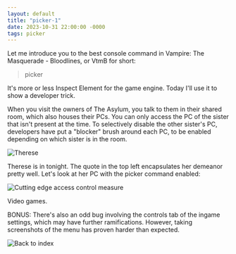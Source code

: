 ```yaml
---
layout: default
title: "picker-1"
date: 2023-10-31 22:00:00 -0000
tags: picker
---
```


Let me introduce you to the best console command in Vampire: The Masquerade - Bloodlines, or VtmB for short:

> picker

It's more or less Inspect Element for the game engine. Today I'll use it to show a developer trick.

When you visit the owners of The Asylum, you talk to them in their shared room, which also houses their PCs. You can only access the PC of the sister that isn't present at the time. To selectively disable the other sister's PC, developers have put a "blocker" brush around each PC, to be enabled depending on which sister is in the room.

![Therese](/breaking-videogames/assets/therese.png)

Therese is in tonight. The quote in the top left encapsulates her demeanor pretty well. Let's look at her PC with the picker command enabled:

![Cutting edge access control measure](/breaking-videogames/assets/blocker.png)

Video games.

BONUS: There's also an odd bug involving the controls tab of the ingame settings, which may have further ramifications. However, taking screenshots of the menu has proven harder than expected.

![Back to index](/breaking-videogames/)